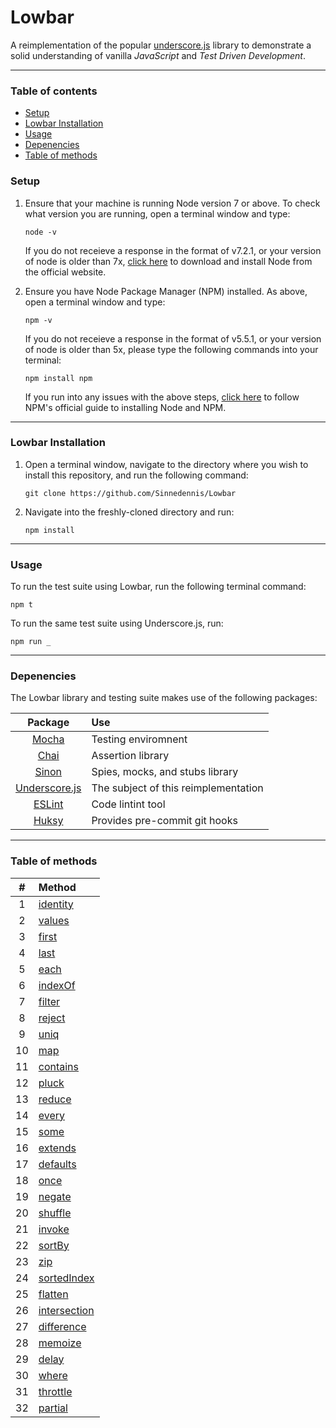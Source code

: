 # Lowbar

A reimplementation of the popular [underscore.js](http://underscorejs.org/) library to demonstrate a solid understanding of vanilla *JavaScript* and *Test Driven Development*.
___

### Table of contents

* [Setup](https://github.com/Sinnedennis/Lowbar#setup)
* [Lowbar Installation](https://github.com/Sinnedennis/Lowbar#lowbar-installation)
* [Usage](https://github.com/Sinnedennis/Lowbar#usage)
* [Depenencies](https://github.com/Sinnedennis/Lowbar#depenencies)
* [Table of methods](https://github.com/Sinnedennis/Lowbar#table-of-methods)

### Setup

1. Ensure that your machine is running Node version 7 or above. To check what version you are running, open a terminal window and type:
    ``` 
    node -v
    ```
    If you do not receieve a response in the format of v7.2.1, or your version of node is older than 7x, [click here](https://nodejs.org/en/) to download and install Node from the official website.
   
2. Ensure you have Node Package Manager (NPM) installed. As above, open a terminal window and type:
    ``` 
    npm -v
    ```
    If you do not receieve a response in the format of v5.5.1, or your version of node is older than 5x, please type the following commands into your terminal:
    ``` 
    npm install npm
    ```
    If you run into any issues with the above steps, [click here](https://docs.npmjs.com/getting-started/installing-node) to follow NPM's official guide to installing Node and NPM.
___

### Lowbar Installation

1. Open a terminal window, navigate to the directory where you wish to install this repository, and run the following command:
    ```
    git clone https://github.com/Sinnedennis/Lowbar
    ```

2. Navigate into the freshly-cloned directory and run:
    ```
    npm install
    ```
___
### Usage
To run the test suite using Lowbar, run the following terminal command:

```
npm t
```

To run the same test suite using Underscore.js, run: 

```
npm run _
```

___
### Depenencies
The Lowbar library and testing suite makes use of the following packages:

|    Package    | Use          |
|:-------------:|:-------------|
| [Mocha](https://www.npmjs.com/package/mocha)                 | Testing enviromnent |
| [Chai](https://www.npmjs.com/package/chai)                   | Assertion library |
| [Sinon](https://www.npmjs.com/package/sinon)                 | Spies, mocks, and stubs library |
| [Underscore.js](https://www.npmjs.com/package/underscore)    | The subject of this reimplementation |
| [ESLint](https://www.npmjs.com/package/eslint)               | Code lintint tool |
| [Huksy](https://www.npmjs.com/package/husky)                 | Provides pre-commit git hooks |

___

### Table of methods

| #        | Method        |
|:-------------:|:-------------|
| 1 | [identity](http://underscorejs.org/#identity)         |
| 2 | [values](http://underscorejs.org/#values)             |
| 3 | [first](http://underscorejs.org/#first)               |
| 4 | [last](http://underscorejs.org/#last)                 |
| 5 | [each](http://underscorejs.org/#each)                 |
| 6 | [indexOf](http://underscorejs.org/#indexOf)           |
| 7 | [filter](http://underscorejs.org/#filter)             |
| 8 | [reject](http://underscorejs.org/#reject)             |
| 9 | [uniq](http://underscorejs.org/#uniq)                 |
| 10| [map](http://underscorejs.org/#map)                   |
| 11| [contains](http://underscorejs.org/#contains)         |
| 12| [pluck](http://underscorejs.org/#pluck)               |
| 13| [reduce](http://underscorejs.org/#reduce)             |
| 14| [every](http://underscorejs.org/#every)               |
| 15| [some](http://underscorejs.org/#some)                 |
| 16| [extends](http://underscorejs.org/#extends)           |
| 17| [defaults](http://underscorejs.org/#defaults)         |
| 18| [once](http://underscorejs.org/#once)                 |
| 19| [negate](http://underscorejs.org/#negate)             |
| 20| [shuffle](http://underscorejs.org/#shuffle)           |
| 21| [invoke](http://underscorejs.org/#invoke)             |
| 22| [sortBy](http://underscorejs.org/#sortBy)             |
| 23| [zip](http://underscorejs.org/#zip)                   |
| 24| [sortedIndex](http://underscorejs.org/#sortedIndex)   |
| 25| [flatten](http://underscorejs.org/#flatten)           |
| 26| [intersection](http://underscorejs.org/#intersection) |
| 27| [difference](http://underscorejs.org/#difference)     |
| 28| [memoize](http://underscorejs.org/#memoize)           |
| 29| [delay](http://underscorejs.org/#delay)               |
| 30| [where](http://underscorejs.org/#where)               |
| 31| [throttle](http://underscorejs.org/#throttle)         |
| 32| [partial](http://underscorejs.org/#partial)           |
